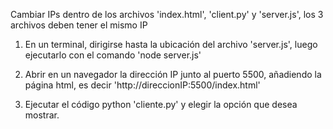 Cambiar IPs dentro de los archivos 'index.html', 'client.py' y 'server.js', los 3 archivos deben tener el mismo IP

1. En un terminal, dirigirse hasta la ubicación del archivo 'server.js', luego ejecutarlo con el comando 'node server.js'

2. Abrir en un navegador la dirección IP junto al puerto 5500, añadiendo la página html, es decir 'http://direccionIP:5500/index.html'

3. Ejecutar el código python 'cliente.py' y elegir la opción que desea mostrar.
